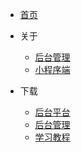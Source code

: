 * [首页]()
* 关于
  * [后台管理](?id=调试)
  * [小程序端](?id=单元测试)

* 下载
  * [后台平台](https://github.com/Jackson0714/PassJava-Platform)
  * [后台管理](https://github.com/Jackson0714/PassJava-Portal)
  * [学习教程](https://github.com/Jackson0714/PassJava-Learning)
